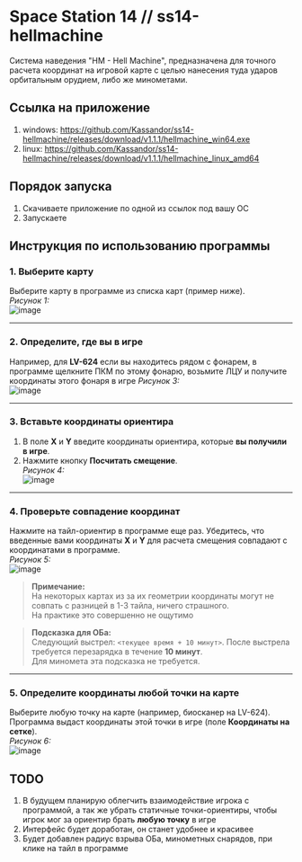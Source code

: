 # Space Station 14 // ss14-hellmachine
Система наведения "HM - Hell Machine", предназначена для точного расчета координат на игровой карте с целью нанесения туда ударов орбитальным орудием, либо же минометами.

## Ссылка на приложение
1. windows: https://github.com/Kassandor/ss14-hellmachine/releases/download/v1.1.1/hellmachine_win64.exe
2. linux: https://github.com/Kassandor/ss14-hellmachine/releases/download/v1.1.1/hellmachine_linux_amd64

## Порядок запуска
1. Скачиваете приложение по одной из ссылок под вашу ОС
2. Запускаете

## Инструкция по использованию программы

### 1. Выберите карту
Выберите карту в программе из списка карт (пример ниже).  
*Рисунок 1:*  
![image](https://github.com/user-attachments/assets/c0cea00a-e1e2-4bcc-a8e0-f2983e812cc0)

---

### 2. Определите, где вы в игре
Например, для **LV-624** если вы находитесь рядом с фонарем, в программе щелкните ПКМ по этому фонарю,
возьмите ЛЦУ и получите координаты этого фонаря в игре
*Рисунок 3:*  
![image](https://github.com/user-attachments/assets/0ae48788-5b32-488f-8d0b-eb58b6a44c73)

---

### 3. Вставьте координаты ориентира
1. В поле **X** и **Y** введите координаты ориентира, которые **вы получили в игре**.  
2. Нажмите кнопку **Посчитать смещение**.  
*Рисунок 4:*  
![image](https://github.com/user-attachments/assets/b65140cc-7938-4b39-aa74-ed7a2ca4d77a)

---

### 4. Проверьте совпадение координат
Нажмите на тайл-ориентир в программе еще раз. Убедитесь, что введенные вами координаты **X** и **Y** для расчета смещения совпадают с координатами в программе.  
*Рисунок 5:*  
![image](https://github.com/user-attachments/assets/33073449-8a38-4166-891a-c0c38fa2fa7a)

> **Примечание:**  
> На некоторых картах из за их геометрии координаты могут не совпать с разницей в 1-3 тайла, ничего страшного.  
> На практике это совершенно не ощутимо

> **Подсказка для ОБа:**  
> Следующий выстрел: `<текущее время + 10 минут>`. После выстрела требуется перезарядка в течение **10 минут**.  
> Для миномета эта подсказка не требуется.

---

### 5. Определите координаты любой точки на карте
Выберите любую точку на карте (например, биосканер на LV-624). Программа выдаст координаты этой точки в игре (поле **Координаты на сетке**).  
*Рисунок 6:*  
![image](https://github.com/user-attachments/assets/e3fa07aa-e3ba-4442-ac91-002615b78828)


## TODO
1. В будущем планирую облегчить взаимодействие игрока с программой, а так же убрать статичные точки-ориентиры, чтобы игрок мог за ориентир брать **любую точку** в игре
2. Интерфейс будет доработан, он станет удобнее и красивее
3. Будет добавлен радиус взрыва ОБа, минометных снарядов, при клике на тайл в программе



